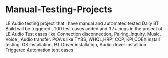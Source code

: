 # Manual-Testing-Projects
 LE Audio testing project that i have manual and automated tested
 Daily BT Build will be triggered , 100 test cases added and 37+ bugs in the project of LE Audio
 Test cases like Connection disconnection, Pairing_Inquiry, Music, Voice , Audio transfer.
 POA's like TYBS, WHQL,HRP, CCP, KPI,COEX install testing.
 OS installation, BT Driver installation, Audio driver installtion
 Triggered Automation test cases
